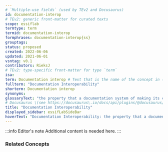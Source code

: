 ```yaml
---
# `Multiple-use fields` (used by TEv2 and Docusaurus)
id: documentation-interop
# TEv2: generic front-matter for curated texts
scope: essiflab
termtype: term
termid: documentation-interop
formphrases: documentation-interop{ss}
grouptags:
status: proposed
created: 2022-06-06
updated: 2021-06-01
vsntag: v0.1
contributors: RieksJ
# TEv2: type-specific front-matter for type `term`
isa:
term: Documentation interop # Text that is the name of the concept in (human readable) texts.
fullterm: "Documentation Interoperability"
shorterm: Documentation interop
synonyms:
glossaryText: "the property that a documentation system of making its content comprehensible for a variety of people that come from different backgrounds."
# Docusaurus \(see https://docusaurus\.io/docs/api/plugins/@docusaurus/plugin-content-docs#markdown-front-matter\):
title: "Documentation Interoperability"
displayed_sidebar: essifLabSideBar
hoverText: "Documentation Interoperability: the property that a documentation system of making its content comprehensible for a variety of people that come from different backgrounds."
---
```


:::info Editor's note
Additional content is needed here.
:::

### Related Concepts

